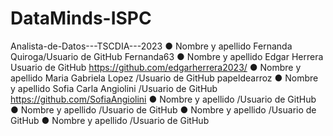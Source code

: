 # DataMinds-ISPC
Analista-de-Datos---TSCDIA---2023 
● Nombre y apellido Fernanda Quiroga/Usuario de GitHub Fernanda63 
● Nombre y apellido Edgar Herrera  Usuario de GitHub     https://github.com/edgarherrera2023/
● Nombre y apellido Maria Gabriela Lopez /Usuario de GitHub papeldearroz
● Nombre y apellido Sofia Carla Angiolini /Usuario de GitHub https://github.com/SofiaAngiolini
● Nombre y apellido /Usuario de GitHub 
● Nombre y apellido /Usuario de GitHub 
● Nombre y apellido /Usuario de GitHub 
● Nombre y apellido /Usuario de GitHub

